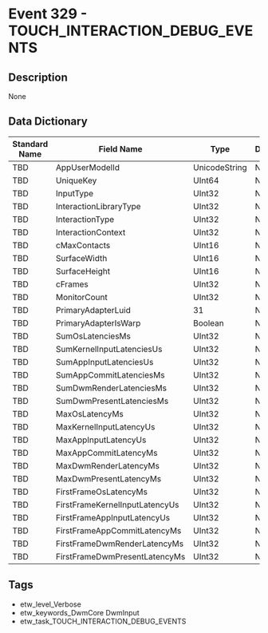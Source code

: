 # Event 329 - TOUCH_INTERACTION_DEBUG_EVENTS

## Description
None

## Data Dictionary
|Standard Name|Field Name|Type|Description|Sample Value|
|---|---|---|---|---|
|TBD|AppUserModelId|UnicodeString|None|`None`|
|TBD|UniqueKey|UInt64|None|`None`|
|TBD|InputType|UInt32|None|`None`|
|TBD|InteractionLibraryType|UInt32|None|`None`|
|TBD|InteractionType|UInt32|None|`None`|
|TBD|InteractionContext|UInt32|None|`None`|
|TBD|cMaxContacts|UInt16|None|`None`|
|TBD|SurfaceWidth|UInt16|None|`None`|
|TBD|SurfaceHeight|UInt16|None|`None`|
|TBD|cFrames|UInt32|None|`None`|
|TBD|MonitorCount|UInt32|None|`None`|
|TBD|PrimaryAdapterLuid|31|None|`None`|
|TBD|PrimaryAdapterIsWarp|Boolean|None|`None`|
|TBD|SumOsLatenciesMs|UInt32|None|`None`|
|TBD|SumKernelInputLatenciesUs|UInt32|None|`None`|
|TBD|SumAppInputLatenciesUs|UInt32|None|`None`|
|TBD|SumAppCommitLatenciesMs|UInt32|None|`None`|
|TBD|SumDwmRenderLatenciesMs|UInt32|None|`None`|
|TBD|SumDwmPresentLatenciesMs|UInt32|None|`None`|
|TBD|MaxOsLatencyMs|UInt32|None|`None`|
|TBD|MaxKernelInputLatencyUs|UInt32|None|`None`|
|TBD|MaxAppInputLatencyUs|UInt32|None|`None`|
|TBD|MaxAppCommitLatencyMs|UInt32|None|`None`|
|TBD|MaxDwmRenderLatencyMs|UInt32|None|`None`|
|TBD|MaxDwmPresentLatencyMs|UInt32|None|`None`|
|TBD|FirstFrameOsLatencyMs|UInt32|None|`None`|
|TBD|FirstFrameKernelInputLatencyUs|UInt32|None|`None`|
|TBD|FirstFrameAppInputLatencyUs|UInt32|None|`None`|
|TBD|FirstFrameAppCommitLatencyMs|UInt32|None|`None`|
|TBD|FirstFrameDwmRenderLatencyMs|UInt32|None|`None`|
|TBD|FirstFrameDwmPresentLatencyMs|UInt32|None|`None`|

## Tags
* etw_level_Verbose
* etw_keywords_DwmCore DwmInput
* etw_task_TOUCH_INTERACTION_DEBUG_EVENTS
